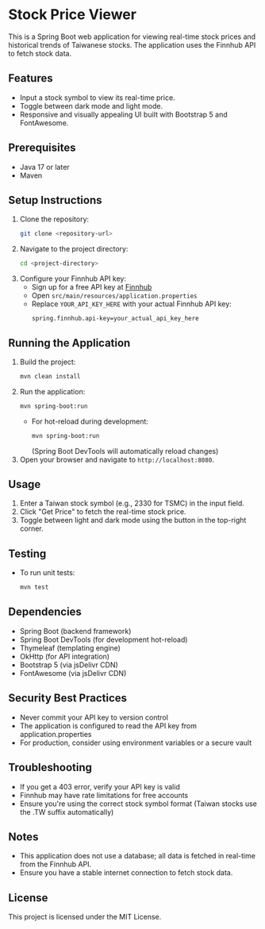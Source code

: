 # Stock Price Viewer

This is a Spring Boot web application for viewing real-time stock prices and historical trends of Taiwanese stocks. The application uses the Finnhub API to fetch stock data.

## Features
- Input a stock symbol to view its real-time price.
- Toggle between dark mode and light mode.
- Responsive and visually appealing UI built with Bootstrap 5 and FontAwesome.

## Prerequisites
- Java 17 or later
- Maven

## Setup Instructions
1. Clone the repository:
   ```bash
   git clone <repository-url>
   ```
2. Navigate to the project directory:
   ```bash
   cd <project-directory>
   ```
3. Configure your Finnhub API key:
   - Sign up for a free API key at [Finnhub](https://finnhub.io/)
   - Open `src/main/resources/application.properties`
   - Replace `YOUR_API_KEY_HERE` with your actual Finnhub API key:
     ```properties
     spring.finnhub.api-key=your_actual_api_key_here
     ```

## Running the Application
1. Build the project:
   ```bash
   mvn clean install
   ```
2. Run the application:
   ```bash
   mvn spring-boot:run
   ```
   - For hot-reload during development:
     ```bash
     mvn spring-boot:run
     ```
     (Spring Boot DevTools will automatically reload changes)
3. Open your browser and navigate to `http://localhost:8080`.

## Usage
1. Enter a Taiwan stock symbol (e.g., 2330 for TSMC) in the input field.
2. Click "Get Price" to fetch the real-time stock price.
3. Toggle between light and dark mode using the button in the top-right corner.

## Testing
- To run unit tests:
  ```bash
  mvn test
  ```

## Dependencies
- Spring Boot (backend framework)
- Spring Boot DevTools (for development hot-reload)
- Thymeleaf (templating engine)
- OkHttp (for API integration)
- Bootstrap 5 (via jsDelivr CDN)
- FontAwesome (via jsDelivr CDN)

## Security Best Practices
- Never commit your API key to version control
- The application is configured to read the API key from application.properties
- For production, consider using environment variables or a secure vault

## Troubleshooting
- If you get a 403 error, verify your API key is valid
- Finnhub may have rate limitations for free accounts
- Ensure you're using the correct stock symbol format (Taiwan stocks use the .TW suffix automatically)

## Notes
- This application does not use a database; all data is fetched in real-time from the Finnhub API.
- Ensure you have a stable internet connection to fetch stock data.

## License
This project is licensed under the MIT License.
